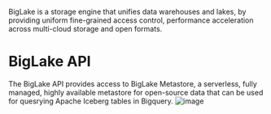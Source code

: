 BigLake is a storage engine that unifies data warehouses and lakes, by providing uniform fine-grained access control, performance acceleration across multi-cloud storage and open formats.


# BigLake API
The BigLake API provides access to BigLake Metastore, a serverless, fully managed, highly available metastore for open-source data that can be used for quesrying Apache Iceberg tables in Bigquery.
![image](https://github.com/user-attachments/assets/1c927258-8443-415b-b0cb-a0d8a2bfc8cb)


